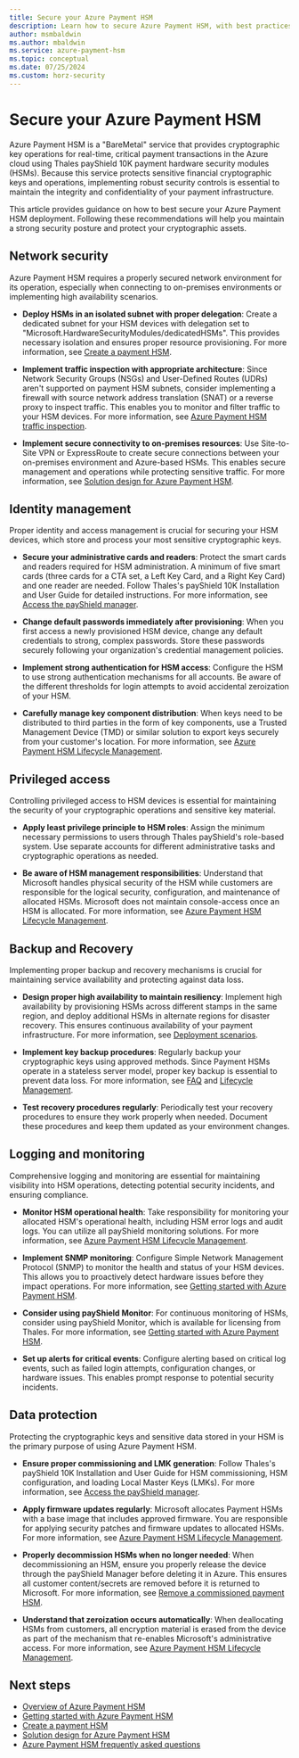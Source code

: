 ```yaml
---
title: Secure your Azure Payment HSM
description: Learn how to secure Azure Payment HSM, with best practices for network security, identity management, monitoring, and key management.
author: msmbaldwin
ms.author: mbaldwin
ms.service: azure-payment-hsm
ms.topic: conceptual
ms.date: 07/25/2024
ms.custom: horz-security
---
```


# Secure your Azure Payment HSM

Azure Payment HSM is a "BareMetal" service that provides cryptographic key operations for real-time, critical payment transactions in the Azure cloud using Thales payShield 10K payment hardware security modules (HSMs). Because this service protects sensitive financial cryptographic keys and operations, implementing robust security controls is essential to maintain the integrity and confidentiality of your payment infrastructure.

This article provides guidance on how to best secure your Azure Payment HSM deployment. Following these recommendations will help you maintain a strong security posture and protect your cryptographic assets.

## Network security

Azure Payment HSM requires a properly secured network environment for its operation, especially when connecting to on-premises environments or implementing high availability scenarios.

- **Deploy HSMs in an isolated subnet with proper delegation**: Create a dedicated subnet for your HSM devices with delegation set to "Microsoft.HardwareSecurityModules/dedicatedHSMs". This provides necessary isolation and ensures proper resource provisioning. For more information, see [Create a payment HSM](create-payment-hsm.md).

- **Implement traffic inspection with appropriate architecture**: Since Network Security Groups (NSGs) and User-Defined Routes (UDRs) aren't supported on payment HSM subnets, consider implementing a firewall with source network address translation (SNAT) or a reverse proxy to inspect traffic. This enables you to monitor and filter traffic to your HSM devices. For more information, see [Azure Payment HSM traffic inspection](inspect-traffic.md).

- **Implement secure connectivity to on-premises resources**: Use Site-to-Site VPN or ExpressRoute to create secure connections between your on-premises environment and Azure-based HSMs. This enables secure management and operations while protecting sensitive traffic. For more information, see [Solution design for Azure Payment HSM](solution-design.md).

## Identity management

Proper identity and access management is crucial for securing your HSM devices, which store and process your most sensitive cryptographic keys.

- **Secure your administrative cards and readers**: Protect the smart cards and readers required for HSM administration. A minimum of five smart cards (three cards for a CTA set, a Left Key Card, and a Right Key Card) and one reader are needed. Follow Thales's payShield 10K Installation and User Guide for detailed instructions. For more information, see [Access the payShield manager](access-payshield-manager.md).

- **Change default passwords immediately after provisioning**: When you first access a newly provisioned HSM device, change any default credentials to strong, complex passwords. Store these passwords securely following your organization's credential management policies.

- **Implement strong authentication for HSM access**: Configure the HSM to use strong authentication mechanisms for all accounts. Be aware of the different thresholds for login attempts to avoid accidental zeroization of your HSM.

- **Carefully manage key component distribution**: When keys need to be distributed to third parties in the form of key components, use a Trusted Management Device (TMD) or similar solution to export keys securely from your customer's location. For more information, see [Azure Payment HSM Lifecycle Management](lifecycle-management.md#key-management--customer-scenarios).

## Privileged access

Controlling privileged access to HSM devices is essential for maintaining the security of your cryptographic operations and sensitive key material.

- **Apply least privilege principle to HSM roles**: Assign the minimum necessary permissions to users through Thales payShield's role-based system. Use separate accounts for different administrative tasks and cryptographic operations as needed.

- **Be aware of HSM management responsibilities**: Understand that Microsoft handles physical security of the HSM while customers are responsible for the logical security, configuration, and maintenance of allocated HSMs. Microsoft does not maintain console-access once an HSM is allocated. For more information, see [Azure Payment HSM Lifecycle Management](lifecycle-management.md).

## Backup and Recovery

Implementing proper backup and recovery mechanisms is crucial for maintaining service availability and protecting against data loss.

- **Design proper high availability to maintain resiliency**: Implement high availability by provisioning HSMs across different stamps in the same region, and deploy additional HSMs in alternate regions for disaster recovery. This ensures continuous availability of your payment infrastructure. For more information, see [Deployment scenarios](deployment-scenarios.md).

- **Implement key backup procedures**: Regularly backup your cryptographic keys using approved methods. Since Payment HSMs operate in a stateless server model, proper key backup is essential to prevent data loss. For more information, see [FAQ](faq.yml) and [Lifecycle Management](lifecycle-management.md).

- **Test recovery procedures regularly**: Periodically test your recovery procedures to ensure they work properly when needed. Document these procedures and keep them updated as your environment changes.

## Logging and monitoring

Comprehensive logging and monitoring are essential for maintaining visibility into HSM operations, detecting potential security incidents, and ensuring compliance.

- **Monitor HSM operational health**: Take responsibility for monitoring your allocated HSM's operational health, including HSM error logs and audit logs. You can utilize all payShield monitoring solutions. For more information, see [Azure Payment HSM Lifecycle Management](lifecycle-management.md#hsm-monitoring).

- **Implement SNMP monitoring**: Configure Simple Network Management Protocol (SNMP) to monitor the health and status of your HSM devices. This allows you to proactively detect hardware issues before they impact operations. For more information, see [Getting started with Azure Payment HSM](getting-started.md).

- **Consider using payShield Monitor**: For continuous monitoring of HSMs, consider using payShield Monitor, which is available for licensing from Thales. For more information, see [Getting started with Azure Payment HSM](getting-started.md).

- **Set up alerts for critical events**: Configure alerting based on critical log events, such as failed login attempts, configuration changes, or hardware issues. This enables prompt response to potential security incidents.

## Data protection

Protecting the cryptographic keys and sensitive data stored in your HSM is the primary purpose of using Azure Payment HSM.

- **Ensure proper commissioning and LMK generation**: Follow Thales's payShield 10K Installation and User Guide for HSM commissioning, HSM configuration, and loading Local Master Keys (LMKs). For more information, see [Access the payShield manager](access-payshield-manager.md).

- **Apply firmware updates regularly**: Microsoft allocates Payment HSMs with a base image that includes approved firmware. You are responsible for applying security patches and firmware updates to allocated HSMs. For more information, see [Azure Payment HSM Lifecycle Management](lifecycle-management.md#hsm-firmware-management).

- **Properly decommission HSMs when no longer needed**: When decommissioning an HSM, ensure you properly release the device through the payShield Manager before deleting it in Azure. This ensures all customer content/secrets are removed before it is returned to Microsoft. For more information, see [Remove a commissioned payment HSM](remove-payment-hsm.md).

- **Understand that zeroization occurs automatically**: When deallocating HSMs from customers, all encryption material is erased from the device as part of the mechanism that re-enables Microsoft's administrative access. For more information, see [Azure Payment HSM Lifecycle Management](lifecycle-management.md#security-and-compliance).


## Next steps

- [Overview of Azure Payment HSM](overview.md)
- [Getting started with Azure Payment HSM](getting-started.md)
- [Create a payment HSM](create-payment-hsm.md)
- [Solution design for Azure Payment HSM](solution-design.md)
- [Azure Payment HSM frequently asked questions](faq.yml)

